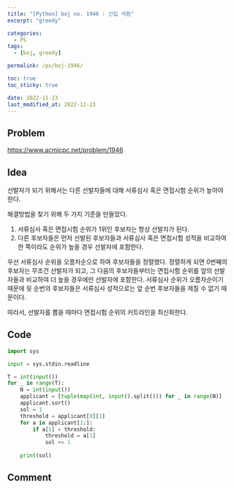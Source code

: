 ```yaml
---
title: "[Python] boj no. 1946 : 신입 사원"
excerpt: "greedy"

categories:
  - PS
tags:
  - [boj, greedy]

permalink: /ps/boj-1946/

toc: true
toc_sticky: true

date: 2022-11-23
last_modified_at: 2022-11-23
---
```


## Problem

<https://www.acmicpc.net/problem/1946>

## Idea

선발자가 되기 위해서는 다른 선발자들에 대해 서류심사 혹은 면접시험 순위가 높아야 한다.

해결방법을 찾기 위해 두 가지 기준을 만들었다.
1. 서류심사 혹은 면접시험 순위가 1위인 후보자는 항상 선발자가 된다.
2. 다른 후보자들은 먼저 선발된 후보자들과 서류심사 혹은 면접시험 성적을 비교하여 한 쪽이라도 순위가 높을 경우 선발자에 포함한다.

우선 서류심사 순위을 오름차순으로 하여 후보자들을 정렬했다. 정렬하게 되면 0번째의 후보자는 무조건 선발자가 되고, 그 다음의 후보자들부터는 면접시험 순위를 앞의 선발자들과 비교하여 더 높을 경우에만 선발자에 포함한다. 서류심사 순위가 오름차순이기 때문에 뒷 순번의 후보자들은 서류심사 성적으로는 앞 순번 후보자들을 제칠 수 없기 때문이다.

따라서, 선발자를 뽑을 때마다 면접시험 순위의 커트라인을 최신화한다.

## Code

```py
import sys

input = sys.stdin.readline

T = int(input())
for _ in range(T):
    N = int(input())
    applicant = [tuple(map(int, input().split())) for _ in range(N)]
    applicant.sort()
    sol = 1
    threshold = applicant[0][1]
    for a in applicant[1:]:
        if a[1] < threshold:
            threshold = a[1]
            sol += 1
            
    print(sol)
```

## Comment

